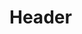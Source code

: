 # Header

<pre hidden>
<button class="ds-helptext--md ds-helptext__button ds-focus" aria-expanded="false" id=":ra0:" variant="tertiary">
  <svg aria-hidden="true" class="ds-helptext__icon ds-helptext__icon--filled" data-state="closed" fill="none" role="img" viewBox="0 0 24 24" xmlns="http://www.w3.org/2000/svg"><path clip-rule="evenodd" d="M12 0c6.627 0 12 5.373 12 12s-5.373 12-12 12S0 18.627 0 12 5.373 0 12 0Zm0 16a1.5 1.5 0 1 1 0 3 1.5 1.5 0 0 1 0-3Zm0-11c2.205 0 4 1.657 4 3.693 0 .986-.416 1.914-1.172 2.612l-.593.54-.294.28c-.477.466-.869.94-.936 1.417l-.01.144v.814h-1.991v-.814c0-1.254.84-2.214 1.675-3.002l.74-.68c.38-.35.59-.816.59-1.31 0-1.024-.901-1.856-2.01-1.856-1.054 0-1.922.755-2.002 1.71l-.006.145H8C8 6.657 9.794 5 12 5Z" fill="currentColor" fill-rule="evenodd"></path></svg>
  <svg aria-hidden="true" class="ds-helptext__icon" data-state="closed" fill="none" role="img" viewBox="0 0 24 24" xmlns="http://www.w3.org/2000/svg"><path clip-rule="evenodd" d="M12 0c6.627 0 12 5.373 12 12s-5.373 12-12 12S0 18.627 0 12 5.373 0 12 0Zm0 2C6.477 2 2 6.477 2 12s4.477 10 10 10 10-4.477 10-10S17.523 2 12 2Zm0 14a1.5 1.5 0 1 1 0 3 1.5 1.5 0 0 1 0-3Zm0-11c2.205 0 4 1.657 4 3.693 0 .986-.416 1.914-1.172 2.612l-.593.54-.294.28c-.477.466-.869.94-.936 1.417l-.01.144v.814h-1.991v-.814c0-1.254.84-2.214 1.675-3.002l.74-.68c.38-.35.59-.816.59-1.31 0-1.024-.901-1.856-2.01-1.856-1.054 0-1.922.755-2.002 1.71l-.006.145H8C8 6.657 9.794 5 12 5Z" fill="currentColor" fill-rule="evenodd"></path></svg>
  <span class="ds-sr-only">Help text title</span>
</button>
</pre>
<Story />